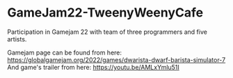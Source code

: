 # GameJam22-TweenyWeenyCafe
Participation in Gamejam 22 with team of three programmers and five artists.

Gamejam page can be found from here: https://globalgamejam.org/2022/games/dwarista-dwarf-barista-simulator-7
And game's trailer from here: https://youtu.be/AMLxYmlu51I
